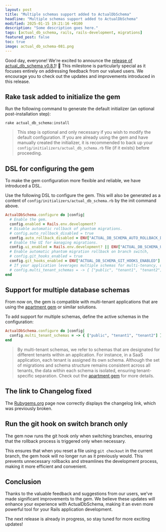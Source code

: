 ```yaml
---
layout: post
title: "Multiple schemas support added to ActualDbSchema"
headline: "Multiple schemas support added to ActualDbSchema"
modified: 2025-01-15 19:21:16 +0100
description: "Some description goes here."
tags: [actual_db_schema, rails, rails-development, migrations]
featured_post: false
toc: true
image: actual_db_schema-081.png
---
```


Good day, everyone! We're excited to announce the [release of actual_db_schema v0.8.1](https://github.com/widefix/actual_db_schema/releases/tag/v0.8.1)! 🎉 This milestone is particularly special as it focuses entirely on addressing feedback from our valued users. We encourage you to check out the updates and improvements introduced in this release.

## Rake task added to initialize the gem

Run the following command to generate the default initializer (an optional post-installation step):

```shell
rake actual_db_schema:install
```

> This step is optional and only necessary if you wish to modify the default configuration. If you are already using the gem and have manually created the initializer, it is recommended to back up your `config/initializers/actual_db_schema.rb` file (if it exists) before proceeding.

## DSL for configuring the gem

To make the gem configuration more flexible and reliable, we have introduced a DSL.

Use the following DSL to configure the gem. This will also be generated as a content of `config/initializers/actual_db_schema.rb` by the init command above.

```ruby
ActualDbSchema.configure do |config|
  # Enable the gem.
  config.enabled = Rails.env.development?
  # Disable automatic rollback of phantom migrations.
  # config.auto_rollback_disabled = true
  config.auto_rollback_disabled = ENV["ACTUAL_DB_SCHEMA_AUTO_ROLLBACK_DISABLED"].present?
  # Enable the UI for managing migrations.
  config.ui_enabled = Rails.env.development? || ENV["ACTUAL_DB_SCHEMA_UI_ENABLED"].present?
  # Enable automatic phantom migration rollback on branch switch,
  # config.git_hooks_enabled = true
  config.git_hooks_enabled = ENV["ACTUAL_DB_SCHEMA_GIT_HOOKS_ENABLED"].present?
  # If your application leverages multiple schemas for multi-tenancy, define the active schemas.
  # config.multi_tenant_schemas = -> { ["public", "tenant1", "tenant2"] }
end
```

## Support for multiple database schemas

From now on, the gem is compatible with multi-tenant applications that are using the [apartment gem](https://github.com/influitive/apartment) or similar solutions.

To add support for multiple schemas, define the active schemas in the configuration:

```ruby
ActualDbSchema.configure do |config|
  config.multi_tenant_schemas = -> { ["public", "tenant1", "tenant2"] }
end
```

> By multi-tenant schemas, we refer to schemas that are designated for different tenants within an application. For instance, in a SaaS application, each tenant is assigned its own schema. Although the set of migrations and schema structure remains consistent across all tenants, the data within each schema is isolated, ensuring tenant-specific separation. Check out the [apartment gem](https://github.com/influitive/apartment) for more details.

## The link to Changelog fixed

The [Rubygems.org](https://rubygems.org/gems/actual_db_schema) page now correctly displays the changelog link, which was previously broken.

## Run the git hook on switch branch only

The gem now runs the git hook only when switching branches, ensuring that the rollback process is triggered only when necessary.

This ensures that when you reset a file using `git checkout` in the current branch, the gem hook will no longer run as it previously would. This prevents unnecessary rollbacks and streamlines the development process, making it more efficient and convenient.


## Conclusion

Thanks to the valuable feedback and suggestions from our users, we've made significant improvements to the gem. We believe these updates will enhance your experience with ActualDbSchema, making it an even more powerful tool for your Rails application development.

The next release is already in progress, so stay tuned for more exciting updates!
